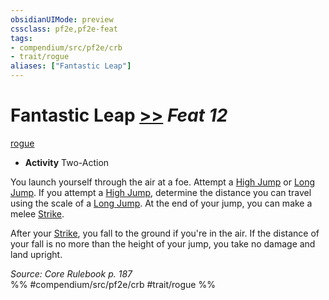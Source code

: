 ```yaml
---
obsidianUIMode: preview
cssclass: pf2e,pf2e-feat
tags:
- compendium/src/pf2e/crb
- trait/rogue
aliases: ["Fantastic Leap"]
---
```

# Fantastic Leap  [>>](chapter-9-playing-the-game.md#Actions "Two-Action") *Feat 12*  
[rogue](Reference/Rules/Traits/rogue.md "Rogue Class Trait")  

- **Activity** Two-Action

You launch yourself through the air at a foe. Attempt a [High Jump](high-jump.md) or [Long Jump](long-jump.md). If you attempt a [High Jump](high-jump.md), determine the distance you can travel using the scale of a [Long Jump](long-jump.md). At the end of your jump, you can make a melee [Strike](strike.md).

After your [Strike](strike.md), you fall to the ground if you're in the air. If the distance of your fall is no more than the height of your jump, you take no damage and land upright.

*Source: Core Rulebook p. 187*  
%% #compendium/src/pf2e/crb #trait/rogue %%